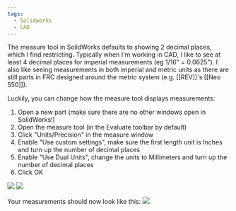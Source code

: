 ```yaml
---
tags:
  - Solidworks
  - CAD
---
```

The measure tool in SolidWorks defaults to showing 2 decimal places, which I find restricting. Typically when I'm working in CAD, I like to see at least 4 decimal places for imperial measurements (eg 1/16" = 0.0625"). I also like seeing measurements in both imperial and metric units as there are still parts in FRC designed around the metric system (e.g. [[REV]]'s [[Neo 550]]).

Luckily, you can change how the measure tool displays measurements:
1. Open a new part (make sure there are no other windows open in SolidWorks!)
2. Open the measure tool (in the Evaluate toolbar by default)
3. Click "Units/Precision" in the measure window
4. Enable "Use custom settings", make sure the first length unit is Inches and turn up the number of decimal places
5. Enable "Use Dual Units", change the units to Millimeters and turn up the number of decimal places
6. Click OK

![](https://i.imgur.com/GMzPadX.png)
![](https://i.imgur.com/Kp85GgV.png)

Your measurements should now look like this:
![](https://i.imgur.com/Qzwtkum.png)
